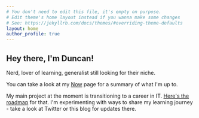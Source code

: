 ```yaml
---
# You don't need to edit this file, it's empty on purpose.
# Edit theme's home layout instead if you wanna make some changes
# See: https://jekyllrb.com/docs/themes/#overriding-theme-defaults
layout: home
author_profile: true
---
```


## Hey there, I'm Duncan! 

Nerd, lover of learning, generalist still looking for their niche. 

You can take a look at my [Now](_pages/now.md) page for a summary of what I'm up to. 

My main project at the moment is transitioning to a career in IT. [Here's the roadmap](/_pages/getting-into-IT-the-roadmap.md) for that. I'm experimenting with ways to share my learning journey - take a look at Twitter or this blog for updates there. 
